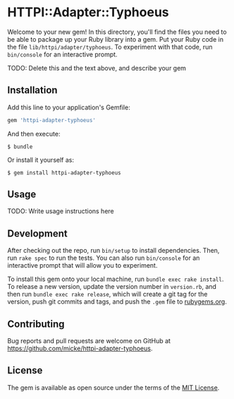 # HTTPI::Adapter::Typhoeus

Welcome to your new gem! In this directory, you'll find the files you need to be able to package up your Ruby library into a gem. Put your Ruby code in the file `lib/httpi/adapter/typhoeus`. To experiment with that code, run `bin/console` for an interactive prompt.

TODO: Delete this and the text above, and describe your gem

## Installation

Add this line to your application's Gemfile:

```ruby
gem 'httpi-adapter-typhoeus'
```

And then execute:

    $ bundle

Or install it yourself as:

    $ gem install httpi-adapter-typhoeus

## Usage

TODO: Write usage instructions here

## Development

After checking out the repo, run `bin/setup` to install dependencies. Then, run `rake spec` to run the tests. You can also run `bin/console` for an interactive prompt that will allow you to experiment.

To install this gem onto your local machine, run `bundle exec rake install`. To release a new version, update the version number in `version.rb`, and then run `bundle exec rake release`, which will create a git tag for the version, push git commits and tags, and push the `.gem` file to [rubygems.org](https://rubygems.org).

## Contributing

Bug reports and pull requests are welcome on GitHub at https://github.com/micke/httpi-adapter-typhoeus.

## License

The gem is available as open source under the terms of the [MIT License](https://opensource.org/licenses/MIT).
